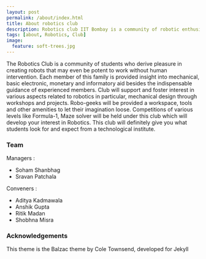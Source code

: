 ```yaml
---
layout: post
permalink: /about/index.html
title: About robotics club
description: Robotics club IIT Bombay is a community of robotic enthusiasts who come together and tinker in the institute.
tags: [about, Robotics, Club]
image:
  feature: soft-trees.jpg
---
```


The Robotics Club is a community of students who derive pleasure in creating robots that may even be potent to work without human intervention. Each member of this family is provided insight into mechanical, basic electronic, monetary and informatory aid besides the indispensable guidance of experienced members. Club will support and foster interest in various aspects related to robotics in particular, mechanical design through workshops and projects. Robo-geeks will be provided a workspace, tools and other amenities to let their imagination loose. Competitions of various levels like Formula-1, Maze solver will be held under this club which will develop your interest in Robotics. This club will definitely give you what students look for and expect from a technological institute. 

### Team
Managers :  
* Soham Shanbhag
* Sravan Patchala

Conveners :  
* Aditya Kadmawala
* Anshik Gupta
* Ritik Madan
* Shobhna Misra


### Acknowledgements
This theme is the Balzac theme by Cole Townsend, developed for Jekyll
